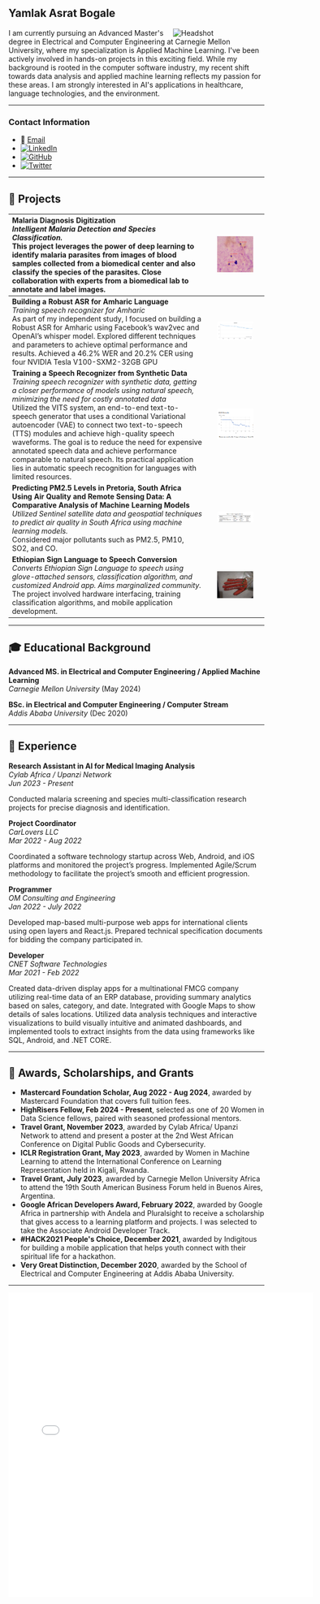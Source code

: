 ## Yamlak Asrat Bogale

<img src="images/yamlake-bogale CMU (2).jpg" alt="Headshot" width="180" align="right"/> 

I am currently pursuing an Advanced Master's degree in Electrical and Computer Engineering at Carnegie Mellon University, where my specialization is Applied Machine Learning. I've been actively involved in hands-on projects in this exciting field.  While my background is rooted in the computer software industry, my recent shift towards data analysis and applied machine learning reflects my passion for these areas. I am strongly interested in AI's applications in healthcare, language technologies, and the environment. 

---

### Contact Information

* 📧 [Email](mailto:yamlakyam@gmail.com)
* [![LinkedIn](https://img.shields.io/badge/LinkedIn-Profile-blue)](https://www.linkedin.com/in/yamlak-asrat-023467194/)
* [![GitHub](https://img.shields.io/badge/GitHub-Profile-black)](https://github.com/yamlakyam)
* [![Twitter](https://img.shields.io/badge/Twitter-Profile-blue)](https://twitter.com/Yamlak_A_Bogale)

---

## 🤖 Projects

| **Malaria Diagnosis Digitization** <br> _Intelligent Malaria Detection and Species Classification._ <br> This project leverages the power of deep learning to identify malaria parasites from images of blood samples collected from a biomedical center and also classify the species of the parasites. Close collaboration with experts from a biomedical lab to annotate and label images. | <img src="/images/Detection_PO.png" width="70%" alt="Detection of parasite from a blood sample"/> |
|:---|:---:|
| **Building a Robust ASR for Amharic Language** <br> _Training speech recognizer for Amharic_ <br> As part of my independent study, I focused on building a Robust ASR for Amharic using Facebook’s wav2vec and OpenAI’s whisper model. Explored different techniques and parameters to achieve optimal performance and results. Achieved a 46.2% WER and 20.2% CER using four NVIDIA Tesla V100-SXM2-32GB GPU| <img src="/images/WER.png" width="70%" alt="ASR Training Results"/> |
| **Training a Speech Recognizer from Synthetic Data** <br> _Training speech recognizer with synthetic data, getting a closer performance of models using natural speech, minimizing the need for costly annotated data_ <br> Utilized the VITS system, an end-to-end text-to-speech generator that uses a conditional Variational autoencoder (VAE) to connect two text-to-speech (TTS) modules and achieve high-quality speech waveforms. The goal is to reduce the need for expensive annotated speech data and achieve performance comparable to natural speech. Its practical application lies in automatic speech recognition for languages with limited resources. | <img src="/images/Screenshot 2024-04-11 163707.png" width="70%" alt="ASR Training Results"/> |
| **Predicting PM2.5 Levels in Pretoria, South Africa Using Air Quality and Remote Sensing Data: A Comparative Analysis of Machine Learning Models** <br> _Utilized Sentinel satellite data and geospatial techniques to predict air quality in South Africa using machine learning models._ <br> Considered major pollutants such as PM2.5, PM10, SO2, and CO. | <img src="/images/Screenshot 2024-04-11 165743.png" width="70%" alt="Comparing Results of 3 models"/>|
| **Ethiopian Sign Language to Speech Conversion** <br> _Converts Ethiopian Sign Language to speech using glove-attached sensors, classification algorithm, and customized Android app. Aims marginalized community._ <br> The project involved hardware interfacing, training classification algorithms, and mobile application development. | <img src="/images/IMG_20201211_135734.jpg" width="70%" alt="Glove attached with flex-sensors"/>|

---

## 🎓 Educational Background

**Advanced MS. in Electrical and Computer Engineering / Applied Machine Learning**  
_Carnegie Mellon University_ (May 2024)

**BSc. in Electrical and Computer Engineering / Computer Stream**  
_Addis Ababa University_ (Dec 2020)

---

## 💼 Experience

**Research Assistant in AI for Medical Imaging Analysis**  
_Cylab Africa / Upanzi Network_  
_Jun 2023 - Present_

Conducted malaria screening and species multi-classification research projects for precise diagnosis and identification.

**Project Coordinator**  
_CarLovers LLC_  
_Mar 2022 - Aug 2022_

Coordinated a software technology startup across Web, Android, and iOS platforms and monitored the project’s progress. Implemented Agile/Scrum methodology to facilitate the project’s smooth and efficient progression.

**Programmer**  
_OM Consulting and Engineering_  
_Jan 2022 - July 2022_

Developed map-based multi-purpose web apps for international clients using open layers and React.js. Prepared technical specification documents for bidding the company participated in.

**Developer**  
_CNET Software Technologies_  
_Mar 2021 - Feb 2022_

Created data-driven display apps for a multinational FMCG company utilizing real-time data of an ERP database, providing summary analytics based on sales, category, and date. Integrated with Google Maps to show details of sales locations. Utilized data analysis techniques and interactive visualizations to build visually intuitive and animated dashboards, and implemented tools to extract insights from the data using frameworks like SQL, Android, and .NET CORE.

---

## 🏅 Awards, Scholarships, and Grants

- **Mastercard Foundation Scholar, Aug 2022 - Aug 2024**, awarded by Mastercard Foundation that covers full tuition fees.
- **HighRisers Fellow, Feb 2024 - Present**, selected as one of 20 Women in Data Science fellows, paired with seasoned professional mentors.
- **Travel Grant, November 2023**, awarded by Cylab Africa/ Upanzi Network to attend and present a poster at the 2nd West African Conference on Digital Public Goods and Cybersecurity.
- **ICLR Registration Grant, May 2023**, awarded by Women in Machine Learning to attend the International Conference on Learning Representation held in Kigali, Rwanda.
- **Travel Grant, July 2023**, awarded by Carnegie Mellon University Africa to attend the 19th South American Business Forum held in Buenos Aires, Argentina.
- **Google African Developers Award, February 2022**, awarded by Google Africa in partnership with Andela and Pluralsight to receive a scholarship that gives access to a learning platform and projects. I was selected to take the Associate Android Developer Track.
- **#HACK2021 People's Choice, December 2021**, awarded by Indigitous for building a mobile application that helps youth connect with their spiritual life for a hackathon.
- **Very Great Distinction, December 2020**, awarded by the School of Electrical and Computer Engineering at Addis Ababa University.

---

<embed type="text/html" src="images/cmu_africa.html" width="600" height="600">
